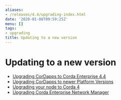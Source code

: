 ```yaml
---
aliases:
- /releases/4.4/upgrading-index.html
date: '2020-01-08T09:59:25Z'
menu: []
tags:
- upgrading
title: Updating to a new version
---
```



# Updating to a new version



* [Upgrading CorDapps to Corda Enterprise 4.4](app-upgrade-notes-enterprise.md)
* [Upgrading CorDapps to newer Platform Versions](app-upgrade-notes.md)
* [Upgrading your node to Corda 4](node-upgrade-notes.md)
* [Upgrading Corda Enterprise Network Manager](cenm-upgrade-notes.md)




